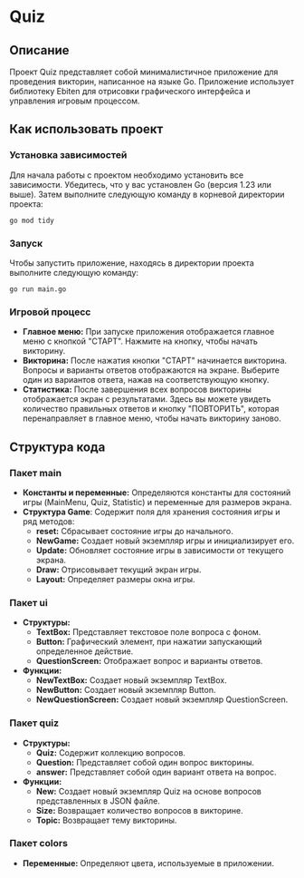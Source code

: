 # Quiz

## Описание

Проект Quiz представляет собой минималистичное приложение для проведения викторин, написанное на языке Go. Приложение использует библиотеку Ebiten для отрисовки графического интерфейса и управления игровым процессом.

## Как использовать проект

### Установка зависимостей

Для начала работы с проектом необходимо установить все зависимости. Убедитесь, что у вас установлен Go (версия 1.23 или выше). Затем выполните следующую команду в корневой директории проекта:

```console
go mod tidy
```

### Запуск

Чтобы запустить приложение, находясь в директории проекта выполните следующую команду:

```console
go run main.go
```

### Игровой процесс

* __Главное меню:__ При запуске приложения отображается главное меню с кнопкой "СТАРТ". Нажмите на кнопку, чтобы начать викторину.
* __Викторина:__ После нажатия кнопки "СТАРТ" начинается викторина. Вопросы и варианты ответов отображаются на экране. Выберите один из вариантов ответа, нажав на соответствующую кнопку.
* __Статистика:__ После завершения всех вопросов викторины отображается экран с результатами. Здесь вы можете увидеть количество правильных ответов и кнопку "ПОВТОРИТЬ", которая перенаправляет в главное меню, чтобы начать викторину заново.

## Структура кода

### Пакет main

* __Константы и переменные:__ Определяются константы для состояний игры (MainMenu, Quiz, Statistic) и переменные для размеров экрана.
* __Структура Game__: Содержит поля для хранения состояния игры и ряд методов:
  * __reset:__ Сбрасывает состояние игры до начального.
  * __NewGame:__ Создает новый экземпляр игры и инициализирует его.
  * __Update:__ Обновляет состояние игры в зависимости от текущего экрана.
  * __Draw:__ Отрисовывает текущий экран игры.
  * __Layout:__ Определяет размеры окна игры.

### Пакет ui

* __Структуры:__
  * __TextBox:__ Представляет текстовое поле вопроса с фоном.
  * __Button:__ Графический элемент, при нажатии запускающий определенное действие.
  * __QuestionScreen:__ Отображает вопрос и варианты ответов.
* __Функции:__
  * __NewTextBox:__ Создает новый экземпляр TextBox.
  * __NewButton:__ Создает новый экземпляр Button.
  * __NewQuestionScreen:__ Создает новый экземпляр QuestionScreen.

### Пакет quiz

* __Структуры:__
  * __Quiz:__ Содержит коллекцию вопросов.
  * __Question:__ Представляет собой один вопрос викторины.
  * __answer:__ Представляет собой один вариант ответа на вопрос.
* __Функции:__
  * __New:__ Создает новый экземпляр Quiz на основе вопросов представленных в JSON файле.
  * __Size:__ Возвращает количество вопросов в викторине.
  * __Topic:__ Возвращает тему викторины.

### Пакет colors

* __Переменные:__ Определяют цвета, используемые в приложении.
